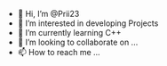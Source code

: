 - 👋 Hi, I’m @Prii23
- 👀 I’m interested in developing Projects 
- 🌱 I’m currently learning C++
- 💞️ I’m looking to collaborate on ...
- 📫 How to reach me ...

<!---
Prii23/Prii23 is a ✨ special ✨ repository because its `README.md` (this file) appears on your GitHub profile.
You can click the Preview link to take a look at your changes.
--->
